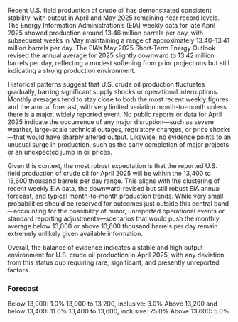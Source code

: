 Recent U.S. field production of crude oil has demonstrated consistent stability, with output in April and May 2025 remaining near record levels. The Energy Information Administration’s (EIA) weekly data for late April 2025 showed production around 13.46 million barrels per day, with subsequent weeks in May maintaining a range of approximately 13.40–13.41 million barrels per day. The EIA’s May 2025 Short-Term Energy Outlook revised the annual average for 2025 slightly downward to 13.42 million barrels per day, reflecting a modest softening from prior projections but still indicating a strong production environment.

Historical patterns suggest that U.S. crude oil production fluctuates gradually, barring significant supply shocks or operational interruptions. Monthly averages tend to stay close to both the most recent weekly figures and the annual forecast, with very limited variation month-to-month unless there is a major, widely reported event. No public reports or data for April 2025 indicate the occurrence of any major disruption—such as severe weather, large-scale technical outages, regulatory changes, or price shocks—that would have sharply altered output. Likewise, no evidence points to an unusual surge in production, such as the early completion of major projects or an unexpected jump in oil prices.

Given this context, the most robust expectation is that the reported U.S. field production of crude oil for April 2025 will be within the 13,400 to 13,600 thousand barrels per day range. This aligns with the clustering of recent weekly EIA data, the downward-revised but still robust EIA annual forecast, and typical month-to-month production trends. While very small probabilities should be reserved for outcomes just outside this central band—accounting for the possibility of minor, unreported operational events or standard reporting adjustments—scenarios that would push the monthly average below 13,000 or above 13,600 thousand barrels per day remain extremely unlikely given available information.

Overall, the balance of evidence indicates a stable and high output environment for U.S. crude oil production in April 2025, with any deviation from this status quo requiring rare, significant, and presently unreported factors.

### Forecast

Below 13,000: 1.0%
13,000 to 13,200, inclusive: 3.0%
Above 13,200 and below 13,400: 11.0%
13,400 to 13,600, inclusive: 75.0%
Above 13,600: 5.0%